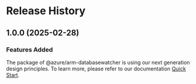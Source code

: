 # Release History
    
## 1.0.0 (2025-02-28)

### Features Added

The package of @azure/arm-databasewatcher is using our next generation design principles. To learn more, please refer to our documentation [Quick Start](https://aka.ms/azsdk/js/mgmt/quickstart).
